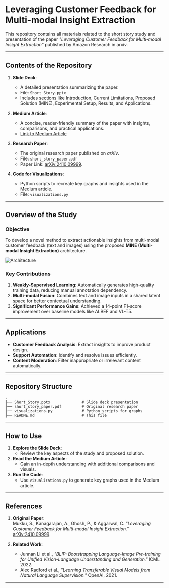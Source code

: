 
# Leveraging Customer Feedback for Multi-modal Insight Extraction

This repository contains all materials related to the short story study and presentation of the paper *"Leveraging Customer Feedback for Multi-modal Insight Extraction"* published by Amazon Research in arxiv.

---

## Contents of the Repository
1. **Slide Deck**:
   - A detailed presentation summarizing the paper.
   - File: `Short_Story.pptx`
   - Includes sections like Introduction, Current Limitations, Proposed Solution (MINE), Experimental Setup, Results, and Applications.

2. **Medium Article**:
   - A concise, reader-friendly summary of the paper with insights, comparisons, and practical applications.
   - [Link to Medium Article](https://medium.com/@rishikeshavlal.patel/revolutionizing-customer-feedback-analysis-the-role-of-multi-modal-insight-extraction-mine-fd6806b9c84a)

3. **Research Paper**:
   - The original research paper published on *arXiv*.
   - File: `short_story_paper.pdf`
   - Paper Link: [arXiv:2410.09999](https://arxiv.org/abs/2410.09999).

4. **Code for Visualizations**:
   - Python scripts to recreate key graphs and insights used in the Medium article.
   - File: `visualizations.py`

---

## Overview of the Study
### Objective
To develop a novel method to extract actionable insights from multi-modal customer feedback (text and images) using the proposed **MINE (Multi-modal Insight Extraction)** architecture.

![Architecture](https://github.com/user-attachments/assets/90489506-0143-4d42-95d2-a1642cc36417)


### Key Contributions
1. **Weakly-Supervised Learning**: Automatically generates high-quality training data, reducing manual annotation dependency.
2. **Multi-modal Fusion**: Combines text and image inputs in a shared latent space for better contextual understanding.
3. **Significant Performance Gains**: Achieved a 14-point F1-score improvement over baseline models like ALBEF and VL-T5.

---

## Applications
- **Customer Feedback Analysis**: Extract insights to improve product design.
- **Support Automation**: Identify and resolve issues efficiently.
- **Content Moderation**: Filter inappropriate or irrelevant content automatically.

---

## Repository Structure
```plaintext
.
├── Short_Story.pptx              # Slide deck presentation
├── short_story_paper.pdf         # Original research paper
├── visualizations.py             # Python scripts for graphs
├── README.md                     # This file
```

---

## How to Use
1. **Explore the Slide Deck**:
   - Review the key aspects of the study and proposed solution.
2. **Read the Medium Article**:
   - Gain an in-depth understanding with additional comparisons and visuals.
3. **Run the Code**:
   - Use `visualizations.py` to generate key graphs used in the Medium article.

---

## References
1. **Original Paper**:  
   Mukku, S., Kanagarajan, A., Ghosh, P., & Aggarwal, C. *"Leveraging Customer Feedback for Multi-modal Insight Extraction."* [arXiv:2410.09999](https://arxiv.org/abs/2410.09999).
   
2. **Related Work**:  
   - Junnan Li et al., *"BLIP: Bootstrapping Language-Image Pre-training for Unified Vision-Language Understanding and Generation."* ICML 2022.  
   - Alec Radford et al., *"Learning Transferable Visual Models from Natural Language Supervision."* OpenAI, 2021.

---
